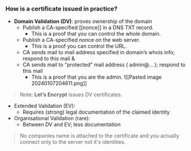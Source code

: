 ### How is a certificate issued in practice?

- **Domain Validation (DV)**: proves ownership of the domain
	- Publish a CA-specified [[nonce]] in a DNS TXT record.
		- This is a proof that you can control the whole domain.
	- Publish a CA-specified nonce on the web server.
		- This is a proof you can control the URL.
	- CA sends mail to mail address specified in domain’s whois info; respond to this mail
	&
	- CA sends mail to "protected" mail address ( admin@... ); respond to this mail
		- This is a proof that you are the admin.
![[Pasted image 20240107204611.png]]

> Note: **Let’s Encrypt** issues DV certificates.

- Extended Validation (EV):
	- Requires (strong) legal documentation of the claimed identity
- Organisational Validation (rare):
	- Between DV and EV; less documentation

> No companies name is attached to the certificate and you actually connect only to the server not it's identities.